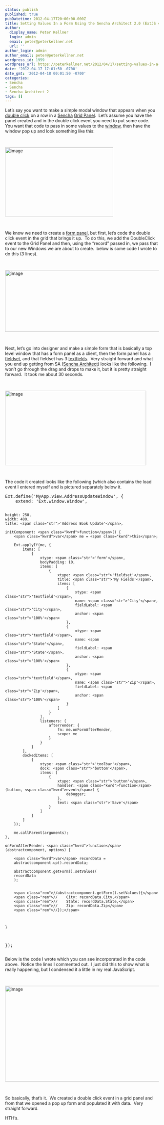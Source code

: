 ```yaml
---
status: publish
published: true
pubDatetime: 2012-04-17T20:00:00.000Z
title: Setting Values In a Form Using the Sencha Architect 2.0 (ExtJS 4.0)
author:
  display_name: Peter Kellner
  login: admin
  email: peter@peterkellner.net
  url: ''
author_login: admin
author_email: peter@peterkellner.net
wordpress_id: 1959
wordpress_url: https://peterkellner.net/2012/04/17/setting-values-in-a-form-using-the-sencha-architect-2-0-extjs-4-0/
date: '2012-04-17 17:01:50 -0700'
date_gmt: '2012-04-18 00:01:50 -0700'
categories:
- Sencha
- Sencha
- Sencha Architect 2
tags: []
---
```

<p>Let’s say you want to make a simple modal window that appears when you <a href="http://docs.sencha.com/ext-js/4-0/#!/api/Ext.grid.Panel-event-itemdblclick">double click</a> on a row in a <a href="http://www.sencha.com/">Sencha</a> <a href="http://docs.sencha.com/ext-js/4-0/#!/api/Ext.grid.Panel">Grid Panel</a>.&#160; Let’s assume you have the panel created and in the double click event you need to put some code.&#160; You want that code to pass in some values to the <a href="http://docs.sencha.com/ext-js/4-0/#!/api/Ext.window.Window">window</a>, then have the window pop up and look something like this:</p>
<p>&#160;</p>
<p><a href="/wp/wp-content/uploads/2012/04/image7.png"><img title="image" style="display: inline" alt="image" src="/wp/wp-content/uploads/2012/04/image_thumb5.png" width="354" height="225" /></a></p>
<p>&#160;</p>
<p>We know we need to create a <a href="http://docs.sencha.com/ext-js/4-0/#!/api/Ext.form.Panel">form panel</a>, but first, let’s code the double click event in the grid that brings it up.&#160; To do this, we add the DoubleClick event to the Grid Panel and then, using the “record” passed in, we pass that to our new Windows we are about to create.&#160; below is some code I wrote to do this (3 lines).</p>
<p>&#160;</p>
<p><a href="/wp/wp-content/uploads/2012/04/image8.png"><img title="image" style="border-top: 0px; border-right: 0px; background-image: none; border-bottom: 0px; padding-top: 0px; padding-left: 0px; border-left: 0px; display: inline; padding-right: 0px" border="0" alt="image" src="/wp/wp-content/uploads/2012/04/image_thumb6.png" width="567" height="201" /></a></p>
<p>&#160;</p>
<p>Next, let’s go into designer and make a simple form that is basically a top level window that has a form panel as a client, then the form panel has a <a href="http://docs.sencha.com/ext-js/4-0/#!/api/Ext.form.FieldSet">fieldset</a>, and that fieldset has 3 <a href="http://docs.sencha.com/ext-js/4-0/#!/api/Ext.form.field.Text">textfields</a>.&#160; Very straight forward and what you end up getting from SA (<a href="http://www.sencha.com/products/architect">Sencha Architect</a>) looks like the following.&#160; I won’t go through the drag and drops to make it, but it is pretty straight forward.&#160; It took me about 30 seconds.</p>
<p>&#160;</p>
<p><a href="/wp/wp-content/uploads/2012/04/image9.png"><img title="image" style="border-top: 0px; border-right: 0px; background-image: none; border-bottom: 0px; padding-top: 0px; padding-left: 0px; border-left: 0px; display: inline; padding-right: 0px" border="0" alt="image" src="/wp/wp-content/uploads/2012/04/image_thumb7.png" width="462" height="243" /></a></p>
<p>&#160;</p>
<p>The code it created looks like the following (which also contains the load event I entered myself and is pictured separately below it.</p>
<pre class="csharpcode">Ext.define(<span class="str">'MyApp.view.AddressUpdateWindow'</span>, {
    extend: <span class="str">'Ext.window.Window'</span>,

    height: 250,
    width: 400,
    title: <span class="str">'Address Book Update'</span>,

    initComponent: <span class="kwrd">function</span>() {
        <span class="kwrd">var</span> me = <span class="kwrd">this</span>;

        Ext.applyIf(me, {
            items: [
                {
                    xtype: <span class="str">'form'</span>,
                    bodyPadding: 10,
                    items: [
                        {
                            xtype: <span class="str">'fieldset'</span>,
                            title: <span class="str">'My Fields'</span>,
                            items: [
                                {
                                    xtype: <span class="str">'textfield'</span>,
                                    name: <span class="str">'City'</span>,
                                    fieldLabel: <span class="str">'City'</span>,
                                    anchor: <span class="str">'100%'</span>
                                },
                                {
                                    xtype: <span class="str">'textfield'</span>,
                                    name: <span class="str">'State'</span>,
                                    fieldLabel: <span class="str">'State'</span>,
                                    anchor: <span class="str">'100%'</span>
                                },
                                {
                                    xtype: <span class="str">'textfield'</span>,
                                    name: <span class="str">'Zip'</span>,
                                    fieldLabel: <span class="str">'Zip'</span>,
                                    anchor: <span class="str">'100%'</span>
                                }
                            ]
                        }
                    ],
                    listeners: {
                        afterrender: {
                            fn: me.onFormAfterRender,
                            scope: me
                        }
                    }
                }
            ],
            dockedItems: [
                {
                    xtype: <span class="str">'toolbar'</span>,
                    dock: <span class="str">'bottom'</span>,
                    items: [
                        {
                            xtype: <span class="str">'button'</span>,
                            handler: <span class="kwrd">function</span>(button, <span class="kwrd">event</span>) {
                                debugger;
                            },
                            text: <span class="str">'Save'</span>
                        }
                    ]
                }
            ]
        });

        me.callParent(arguments);
    },

    onFormAfterRender: <span class="kwrd">function</span>(abstractcomponent, options) {

        <span class="kwrd">var</span> recordData = 
        abstractcomponent.up().recordData;

        abstractcomponent.getForm().setValues(
        recordData
        );


        <span class="rem">//abstractcomponent.getForm().setValues({</span>
        <span class="rem">//    City: recordData.City,</span>
        <span class="rem">//    State: recordData.State,</span>
        <span class="rem">//    Zip: recordData.Zip</span>
        <span class="rem">//});</span>



    }

});</pre>
<style type="text/css">
.csharpcode, .csharpcode pre<br />
{<br />
	font-size: small;<br />
	color: black;<br />
	font-family: consolas, "Courier New", courier, monospace;<br />
	background-color: #ffffff;<br />
	/*white-space: pre;*/<br />
}<br />
.csharpcode pre { margin: 0em; }<br />
.csharpcode .rem { color: #008000; }<br />
.csharpcode .kwrd { color: #0000ff; }<br />
.csharpcode .str { color: #006080; }<br />
.csharpcode .op { color: #0000c0; }<br />
.csharpcode .preproc { color: #cc6633; }<br />
.csharpcode .asp { background-color: #ffff00; }<br />
.csharpcode .html { color: #800000; }<br />
.csharpcode .attr { color: #ff0000; }<br />
.csharpcode .alt<br />
{<br />
	background-color: #f4f4f4;<br />
	width: 100%;<br />
	margin: 0em;<br />
}<br />
.csharpcode .lnum { color: #606060; }</style>
<p>Below is the code I wrote which you can see incorporated in the code above.&#160; Notice the lines I commented out.&#160; I just did this to show what is really happening, but I condensed it a little in my real JavaScript.</p>
<p>&#160;</p>
<p><a href="/wp/wp-content/uploads/2012/04/image10.png"><img title="image" style="border-top: 0px; border-right: 0px; background-image: none; border-bottom: 0px; padding-top: 0px; padding-left: 0px; border-left: 0px; display: inline; padding-right: 0px" border="0" alt="image" src="/wp/wp-content/uploads/2012/04/image_thumb8.png" width="569" height="312" /></a></p>
<p>&#160;</p>
<p>So basically, that’s it.&#160; We created a double click event in a grid panel and from that we opened a pop up form and populated it with data.&#160; Very straight forward.</p>
<p>HTH’s.</p>
